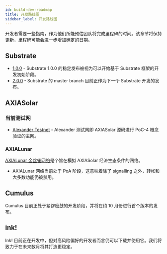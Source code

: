 ```yaml
---
id: build-dev-roadmap
title: 开发路线图
sidebar_label: 开发路线图
---
```


开发者需要一些指南，作为他们所能预估团队将完成里程碑的时间。该章节将保持更新，里程碑可能会进一步增加确定的日期。

## Substrate

- [1.0.0](https://github.com/paritytech/substrate/tree/v1.0) - Substrate 1.0.0 的稳定发布被视为可以开始基于 Substrate 框架的开发初始阶段。
- [2.0.0](https://github.com/paritytech/substrate) - Substrate 的 master branch 目前正作为下一个 Substrate 开发的发布。

## AXIASolar

### 当前测试网

- [Alexander Testnet](https://github.com/paritytech/axiasolar#install-poc-4-on-alexander-testnet) - Alexander 测试网即 AXIASolar 源码进行 PoC-4 概念验证的主网。

### AXIALunar

[AXIALunar 金丝雀网络](https://github.com/paritytech/axiasolar#22-install-axialunar-canary-network)是个旨在模拟 AXIASolar 经济生态条件的网络。

- AXIALunar 网络当前处于 PoA 阶段，这意味着除了 signalling 之外，转帐和大多数功能仍被禁用。

## Cumulus

Cumulus 目前正处于紧锣密鼓的开发阶段，并将在约 10 月份进行首个版本的发布。

## ink!

Ink! 目前正在开发中，但对高风险偏好的开发者而言仍可以下载并使用它。我们将致力于在未来数月将其打造更稳定。
